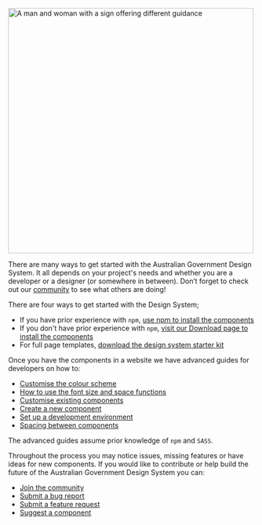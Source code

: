 <img src="/assets/img/artwork-getting-started.png" alt="A man and woman with a sign offering different guidance" width="500"/>

There are many ways to get started with the Australian Government Design System. It all depends on your project's needs and whether you are a developer or a designer (or somewhere in between). Don’t forget to check out our [community](https://community.digital.gov.au/c/designsystem) to see what others are doing!

There are four ways to get started with the Design System;

- If you have prior experience with `npm`, [use npm to install the components](get-started/npm-install)
- If you don't have prior experience with `npm`, [visit our Download page to install the components](get-started/download-page)
- For full page templates, [download the design system starter kit](get-started/starter-kit)

Once you have the components in a website we have advanced guides for developers on how to:

- [Customise the colour scheme](get-started/customise-colour)
- [How to use the font size and space functions](get-started/font-size-space)
- [Customise existing components](get-started/customise-components)
- [Create a new component](get-started/create-components)
- [Set up a development environment](get-started/development-environment)
- [Spacing between components](get-started/spacing-between-components)

The advanced guides assume prior knowledge of `npm` and `SASS`. 

Throughout the process you may notice issues, missing features or have ideas for new components. If you would like to contribute or help build the future of the Australian Government Design System you can:

- [Join the community](/community)
- [Submit a bug report](https://github.com/govau/design-system-components/issues/new?template=----bug-report.md)
- [Submit a feature request](https://github.com/govau/design-system-components/issues/new?template=---feature-request.md)
- [Suggest a component](https://community.digital.gov.au/c/designsystem/suggest-a-component)
